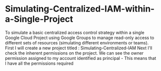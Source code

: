 # Simulating-Centralized-IAM-within-a-Single-Project
To simulate a basic centralized access control strategy within a single Google Cloud Project using Google Groups to manage read-only access to different sets of resources (simulating different environments or teams).
First I will create a new project titled : Simulating-Centralized-IAM
Next I'll check the inherent permissions on the project. We can see the owner permission assigned to my account identified as principal - This means that I have all the permissions required
